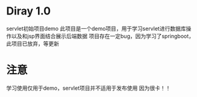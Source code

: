 # Diray 1.0
servlet初始项目demo
此项目是一个demo项目，用于学习servlet进行数据库操作以及和jsp界面结合展示后端数据
项目存在一定bug，因为学习了springboot，此项目已放弃，等更新

# 注意
学习使用仅用于demo，servlet项目并不适用于发布使用
因为很卡！！
